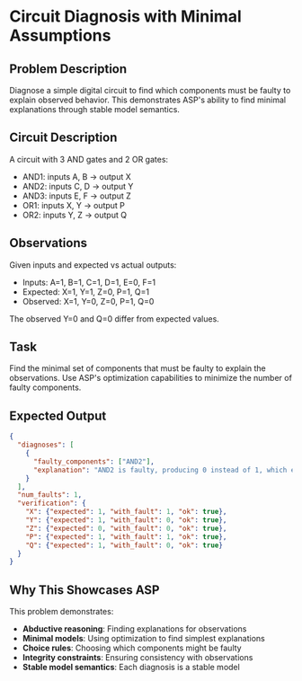 # Circuit Diagnosis with Minimal Assumptions

## Problem Description

Diagnose a simple digital circuit to find which components must be faulty to explain observed behavior. This demonstrates ASP's ability to find minimal explanations through stable model semantics.

## Circuit Description

A circuit with 3 AND gates and 2 OR gates:
- AND1: inputs A, B → output X
- AND2: inputs C, D → output Y  
- AND3: inputs E, F → output Z
- OR1: inputs X, Y → output P
- OR2: inputs Y, Z → output Q

## Observations

Given inputs and expected vs actual outputs:
- Inputs: A=1, B=1, C=1, D=1, E=0, F=1
- Expected: X=1, Y=1, Z=0, P=1, Q=1
- Observed: X=1, Y=0, Z=0, P=1, Q=0

The observed Y=0 and Q=0 differ from expected values.

## Task

Find the minimal set of components that must be faulty to explain the observations. Use ASP's optimization capabilities to minimize the number of faulty components.

## Expected Output

```json
{
  "diagnoses": [
    {
      "faulty_components": ["AND2"],
      "explanation": "AND2 is faulty, producing 0 instead of 1, which explains Y=0 and propagates to Q=0"
    }
  ],
  "num_faults": 1,
  "verification": {
    "X": {"expected": 1, "with_fault": 1, "ok": true},
    "Y": {"expected": 1, "with_fault": 0, "ok": true},
    "Z": {"expected": 0, "with_fault": 0, "ok": true},
    "P": {"expected": 1, "with_fault": 1, "ok": true},
    "Q": {"expected": 1, "with_fault": 0, "ok": true}
  }
}
```

## Why This Showcases ASP

This problem demonstrates:
- **Abductive reasoning**: Finding explanations for observations
- **Minimal models**: Using optimization to find simplest explanations
- **Choice rules**: Choosing which components might be faulty
- **Integrity constraints**: Ensuring consistency with observations
- **Stable model semantics**: Each diagnosis is a stable model